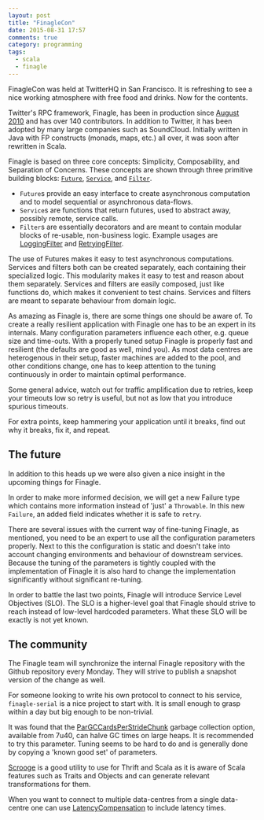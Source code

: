 ```yaml
---
layout: post
title: "FinagleCon"
date: 2015-08-31 17:57
comments: true
category: programming
tags:
  - scala
  - finagle
---
```


FinagleCon was held at TwitterHQ in San Francisco. It is refreshing to see a
nice working atmosphere with free food and drinks. Now for the contents.

Twitter's RPC framework, Finagle, has been in production since [August
2010](http://vkostyukov.ru/slides/finch-101/?full#5) and has over 140
contributors. In addition to Twitter, it has been adopted by many large
companies such as SoundCloud. Initially written in Java with FP constructs
(monads, maps, etc.) all over, it was soon after rewritten in Scala.

Finagle is based on three core concepts: Simplicity, Composability, and
Separation of Concerns. These concepts are shown through three primitive
building blocks:
[`Future`](https://twitter.github.io/util/docs/index.html#com.twitter.util.Future),
[`Service`](https://twitter.github.io/finagle/docs/index.html#com.twitter.finagle.Service),
and
[`Filter`](https://twitter.github.io/finagle/docs/index.html#com.twitter.finagle.Filter).

* `Future`s provide an easy interface to create asynchronous computation and
  to model sequential or asynchronous data-flows.
* `Service`s are functions that return futures, used to abstract away, possibly
  remote, service calls.
* `Filter`s are essentially decorators and are meant to contain modular blocks
  of re-usable, non-business logic. Example usages are [LoggingFilter](https://twitter.github.io/finagle/docs/index.html#com.twitter.finagle.filter.LoggingFilter) and
  [RetryingFilter](https://twitter.github.io/finagle/docs/index.html#com.twitter.finagle.service.RetryingFilter).

The use of Futures makes it easy to test asynchronous computations. Services and
filters both can be created separately, each containing their specialized logic.
This modularity makes it easy to test and reason about them separately. Services
and filters are easily composed, just like functions do, which makes it
convenient to test chains. Services and filters are meant to separate behaviour
from domain logic.

As amazing as Finagle is, there are some things one should be aware of. To
create a really resilient application with Finagle one has to be an expert in
its internals. Many configuration parameters influence each other, e.g. queue
size and time-outs. With a properly tuned setup Finagle is properly fast and
resilient (the defaults are good as well, mind you). As most data centres are
heterogenous in their setup, faster machines are added to the pool, and other
conditions change, one has to keep attention to the tuning continuously in order
to maintain optimal performance.

Some general advice, watch out for traffic amplification due to retries, keep
your timeouts low so retry is useful, but not as low that you introduce spurious
timeouts.

For extra points, keep hammering your application until it breaks, find out why
it breaks, fix it, and repeat.

## The future

In addition to this heads up we were also given a nice insight in the upcoming
things for Finagle.

In order to make more informed decision, we will get a new Failure type which
contains more information instead of 'just' a `Throwable`. In this new
`Failure`, an added field indicates whether it is safe to `retry`.

There are several issues with the current way of fine-tuning Finagle, as
mentioned, you need to be an expert to use all the configuration parameters
properly. Next to this the configuration is static and doesn't take into account
changing environments and behaviour of downstream services. Because the tuning
of the parameters is tightly coupled with the implementation of Finagle it is
also hard to change the implementation significantly without significant
re-tuning.

In order to battle the last two points, Finagle will introduce Service Level
Objectives (SLO). The SLO is a higher-level goal that Finagle should strive to
reach instead of low-level hardcoded parameters. What these SLO will be exactly
is not yet known.

## The community

The Finagle team will synchronize the internal Finagle repository with the
Github repository every Monday. They will strive to publish a snapshot version
of the change as well.

For someone looking to write his own protocol to connect to his service,
`finagle-serial` is a nice project to start with. It is small enough to grasp
within a day but big enough to be non-trivial.

It was found that the
[ParGCCardsPerStrideChunk](http://blog.ragozin.info/2012/03/secret-hotspot-option-improving-gc.html)
garbage collection option, available from 7u40, can halve GC times on large
heaps. It is recommended to try this parameter. Tuning seems to be hard to do
and is generally done by copying a 'known good set' of parameters.

[Scrooge](http://twitter.github.io/scrooge/) is a good utility to use for Thrift
and Scala as it is aware of Scala features such as Traits and Objects and can
generate relevant transformations for them.

When you want to connect to multiple data-centres from a single data-centre one
can use
[LatencyCompensation](https://twitter.github.io/finagle/docs/index.html#com.twitter.finagle.client.LatencyCompensation$)
to include latency times.
